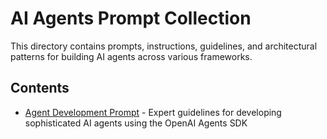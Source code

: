 # AI Agents Prompt Collection

This directory contains prompts, instructions, guidelines, and architectural patterns for building AI agents across various frameworks.

## Contents

- [Agent Development Prompt](agent_development_prompt.md) - Expert guidelines for developing sophisticated AI agents using the OpenAI Agents SDK